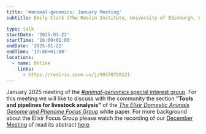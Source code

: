 ```yaml
---
title: '#animal-genomics: January Meeting'
subtitle: Emily Clark (The Roslin Institute, University of Edinburgh, UK)

type: talk
startDate: '2025-01-22'
startTime: '16:00+01:00'
endDate: '2025-01-22'
endTime: '17:00+01:00'
locations:
  - name: Online
    links:
      - https://rediris.zoom.us/j/99370728121
---
```


January 2025 meeting of the [_#animal-genomics_ special interest group](/special-interest-groups/animal-genomics).
For this meeting we will like to discuss with the community the section **"Tools and pipelines for livestock analysis"** of the [_The Elixir Domestic Animals Genome and Phenome Focus Group_](elixir-europe.org/focus-groups/domestic-animals-genome-phenome) white paper.
For more background about the Elixir Focus Group please watch the recording of our [December Meeting](https://youtu.be/rpHk948ObZg) of read
its abstract [here](/events/2024/SIG_animalgenomics_Dec).
